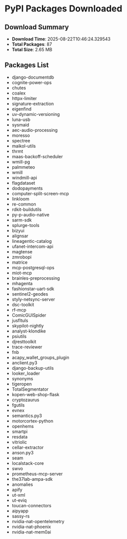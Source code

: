 # PyPI Packages Downloaded

## Download Summary
- **Download Time**: 2025-08-22T10:46:24.329543
- **Total Packages**: 87
- **Total Size**: 2.65 MB

## Packages List
- django-documentdb
- cognite-power-ops
- chutes
- coalex
- httpx-limiter
- signature-extraction
- eigenfind
- uv-dynamic-versioning
- luna-usb
- sysmaid
- aec-audio-processing
- moresso
- spectree
- maikol-utils
- thrmt
- maas-backoff-scheduler
- wmill-pg
- palmmeteo
- wmill
- windmill-api
- flagdataset
- dodopayments
- computer-split-screen-mcp
- linkloom
- re-common
- rdkit-buildutils
- py-p-audio-native
- sarm-sdk
- splurge-tools
- bizyui
- alignsar
- lineagentic-catalog
- ufanet-intercom-api
- magtense
- zmrobopi
- matrice
- mcp-postgresql-ops
- miot-mcp
- brainles-preprocessing
- mhagenta
- fashionstar-uart-sdk
- sentinel2-geodes
- styly-netsync-server
- dsc-toolkit
- rf-mcp
- ComicGUISpider
- jusfltuls
- skypilot-nightly
- analyst-klondike
- psiutils
- djresttoolkit
- trace-reviewer
- fnb
- acapy_wallet_groups_plugin
- anclient.py3
- django-backup-utils
- looker_loader
- synonyms
- tigeropen
- TotalSegmentator
- kopen-web-shop-flask
- cryptozaurus
- fgutils
- evnex
- semantics.py3
- motorcortex-python
- openhems
- smartpi
- resdata
- vitriolic
- cellar-extractor
- anson.py3
- seam
- localstack-core
- swvo
- prometheus-mcp-server
- the37lab-ampa-sdk
- anomalies
- apify
- ut-xml
- ut-eviq
- toucan-connectors
- aipyapp
- sassy-rs
- nvidia-nat-opentelemetry
- nvidia-nat-phoenix
- nvidia-nat-mem0ai
